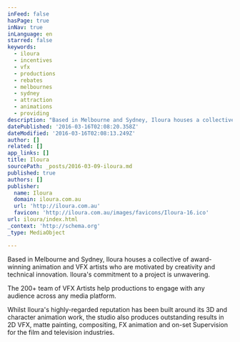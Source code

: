 ```yaml
---
inFeed: false
hasPage: true
inNav: true
inLanguage: en
starred: false
keywords:
  - iloura
  - incentives
  - vfx
  - productions
  - rebates
  - melbournes
  - sydney
  - attraction
  - animations
  - providing
description: "Based in Melbourne and Sydney, Iloura houses a collective of award-winning animation and VFX artists who are motivated by creativity and technical innovation. Iloura's commitment to a project is unwavering."
datePublished: '2016-03-16T02:08:20.358Z'
dateModified: '2016-03-16T02:08:13.249Z'
author: []
related: []
app_links: []
title: Iloura
sourcePath: _posts/2016-03-09-iloura.md
published: true
authors: []
publisher:
  name: Iloura
  domain: iloura.com.au
  url: 'http://iloura.com.au'
  favicon: 'http://iloura.com.au/images/favicons/Iloura-16.ico'
url: iloura/index.html
_context: 'http://schema.org'
_type: MediaObject

---
```

Based in Melbourne and Sydney, Iloura houses a collective of award-winning animation and VFX artists who are motivated by creativity and technical innovation. Iloura's commitment to a project is unwavering.

The 200+ team of VFX Artists help productions to engage with any audience across any media platform.

Whilst Iloura's highly-regarded reputation has been built around its 3D and character animation work, the studio also produces outstanding results in 2D VFX, matte painting, compositing, FX animation and on-set Supervision for the film and television industries.
